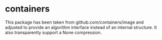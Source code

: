 # containers

This package has been taken from github.com/containers/image and
adjusted to provide an algorithm interface instead of an internal
structure. It also transparently support a None compression.
